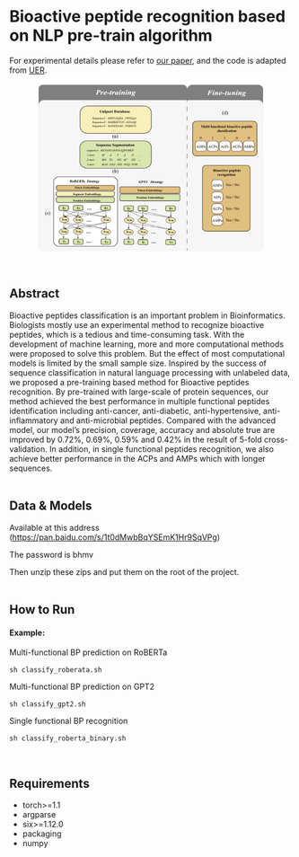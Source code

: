 # Bioactive peptide recognition based on NLP pre-train algorithm


For experimental details please refer to [our paper](https://ieeexplore.ieee.org/abstract/document/9529198), and the code is adapted from [UER](https://github.com/dbiir/UER-py).
<p align="center"><img width = "400" height = "300" alt="图片名称"src="workflow.png"></p>
<br/>

## Abstract
Bioactive peptides classification is an important problem in Bioinformatics. Biologists mostly use an experimental method to recognize bioactive peptides, which is a tedious and time-consuming task. With the development of machine learning, more and more computational methods were proposed to solve this problem. But the effect of most computational models is limited by the small sample size. Inspired by the success of sequence classification in natural language processing with unlabeled data, we proposed a pre-training based method for Bioactive peptides recognition. By pre-trained with large-scale of protein sequences, our method achieved the best performance in multiple functional peptides identification including anti-cancer, anti-diabetic, anti-hypertensive, anti-inflammatory and anti-microbial peptides. Compared with the advanced model, our model’s precision, coverage, accuracy and absolute true are improved by 0.72%, 0.69%, 0.59% and 0.42% in the result of 5-fold cross-validation. In addition, in single functional peptides recognition, we also achieve  better performance in the ACPs and AMPs which with longer sequences.
<br/><br/>

## Data & Models
Available at this address (<a href="https://pan.baidu.com/s/1t0dMwbBqYSEmK1Hr9SqVPg">https://pan.baidu.com/s/1t0dMwbBqYSEmK1Hr9SqVPg)

The password is bhmv

Then unzip these zips and put them on the root of the project.
<br/><br/>

## How to Run
#### Example:
Multi-functional BP prediction on RoBERTa 
```
sh classify_roberata.sh
```
Multi-functional BP prediction on GPT2 
```
sh classify_gpt2.sh
```
Single functional BP recognition
```
sh classify_roberta_binary.sh
```
<br/>

## Requirements
- torch>=1.1
- argparse
- six>=1.12.0
- packaging
- numpy
<br/><br/>